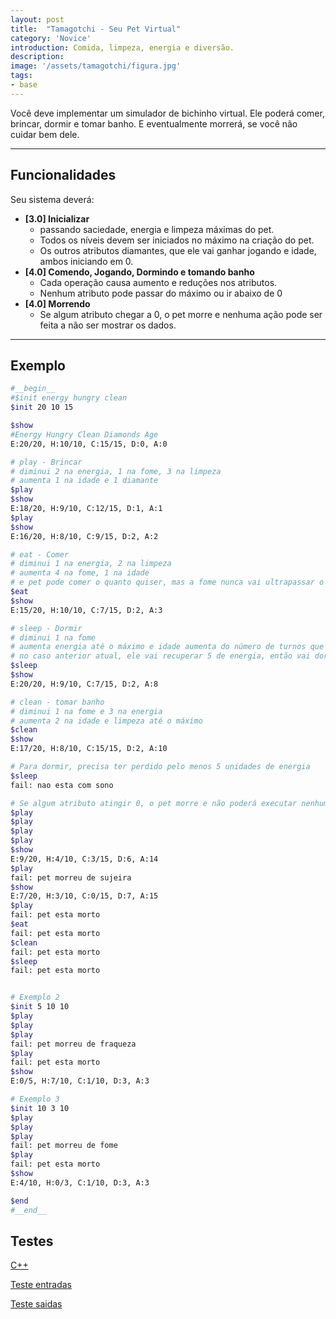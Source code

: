 ```yaml
---
layout: post
title:  "Tamagotchi - Seu Pet Virtual"
category: 'Novice' 
introduction: Comida, limpeza, energia e diversão.
description:
image: '/assets/tamagotchi/figura.jpg'
tags:
- base
---
```


Você deve implementar um simulador de bichinho virtual. Ele poderá comer, brincar, dormir e tomar banho.
E eventualmente morrerá, se você não cuidar bem dele.

---

## Funcionalidades
Seu sistema deverá:

- **[3.0] Inicializar**
    - passando saciedade, energia e limpeza máximas do pet.
    - Todos os níveis devem ser iniciados no máximo na criação do pet.
    - Os outros atributos diamantes, que ele vai ganhar jogando e idade, ambos iniciando em 0.
- **[4.0] Comendo, Jogando, Dormindo e tomando banho**
    - Cada operação causa aumento e reduções nos atributos.
    - Nenhum atributo pode passar do máximo ou ir abaixo de 0
- **[4.0] Morrendo**
    - Se algum atributo chegar a 0, o pet morre e nenhuma ação pode ser feita a não ser mostrar os dados.

---

## Exemplo

```bash
#__begin__
#$init energy hungry clean
$init 20 10 15

$show
#Energy Hungry Clean Diamonds Age
E:20/20, H:10/10, C:15/15, D:0, A:0

# play - Brincar 
# diminui 2 na energia, 1 na fome, 3 na limpeza
# aumenta 1 na idade e 1 diamante
$play
$show
E:18/20, H:9/10, C:12/15, D:1, A:1
$play
$show
E:16/20, H:8/10, C:9/15, D:2, A:2

# eat - Comer 
# diminui 1 na energia, 2 na limpeza
# aumenta 4 na fome, 1 na idade
# e pet pode comer o quanto quiser, mas a fome nunca vai ultrapassar o limite maximo
$eat
$show
E:15/20, H:10/10, C:7/15, D:2, A:3

# sleep - Dormir
# diminui 1 na fome
# aumenta energia até o máximo e idade aumenta do número de turnos que o pet dormiu
# no caso anterior atual, ele vai recuperar 5 de energia, então vai dormir 5 turnos
$sleep
$show
E:20/20, H:9/10, C:7/15, D:2, A:8

# clean - tomar banho
# diminui 1 na fome e 3 na energia
# aumenta 2 na idade e limpeza até o máximo
$clean
$show
E:17/20, H:8/10, C:15/15, D:2, A:10

# Para dormir, precisa ter perdido pelo menos 5 unidades de energia
$sleep
fail: nao esta com sono

# Se algum atributo atingir 0, o pet morre e não poderá executar nenhuma ação
$play
$play
$play
$play
$show
E:9/20, H:4/10, C:3/15, D:6, A:14
$play
fail: pet morreu de sujeira
$show
E:7/20, H:3/10, C:0/15, D:7, A:15
$play
fail: pet esta morto
$eat
fail: pet esta morto
$clean
fail: pet esta morto
$sleep
fail: pet esta morto


# Exemplo 2
$init 5 10 10
$play
$play
$play
fail: pet morreu de fraqueza
$play
fail: pet esta morto
$show
E:0/5, H:7/10, C:1/10, D:3, A:3

# Exemplo 3
$init 10 3 10
$play
$play
$play
fail: pet morreu de fome
$play
fail: pet esta morto
$show
E:4/10, H:0/3, C:1/10, D:3, A:3

$end
#__end__
```

## Testes
[C++](https://github.com/qxcodepoo/qxcodepoo.github.io/tree/master/assets/tamagotchi/solver.cpp)

[Teste entradas](https://github.com/qxcodepoo/qxcodepoo.github.io/tree/master/assets/tamagotchi/fin.txt)

[Teste saidas](https://github.com/qxcodepoo/qxcodepoo.github.io/tree/master/assets/tamagotchi/fall.txt)